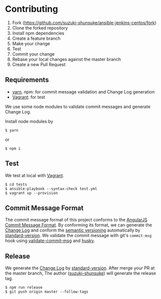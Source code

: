 # Contributing

1. Fork (https://github.com/suzuki-shunsuke/ansible-jenkins-centos/fork)
2. Clone the forked repository
3. Install npm dependencies
4. Create a feature branch
5. Make your change
6. Test
7. Commit your change
8. Rebase your local changes against the master branch
9. Create a new Pull Request

## Requirements

* [yarn](https://yarnpkg.com/lang/en/), npm: for commit message validation and Change Log generation
* [Vagrant](https://www.vagrantup.com/): for test

We use some node modules to validate commit messages and generate Change Log.

Install node modules by

```
$ yarn
```

or

```
$ npm i
```

## Test

We test at local with [Vagrant](https://www.vagrantup.com/).

```
$ cd tests
$ ansible-playbook --syntax-check test.yml
$ vagrant up --provision
```

## Commit Message Format

The commit message format of this project conforms to the [AngularJS Commit Message Format](https://github.com/angular/angular.js/blob/master/CONTRIBUTING.md#commit-message-format).
By conforming its format, we can generate the [Change Log](CHANGELOG.md) and conform the [semantic versioning](http://semver.org/) automatically by [standard-version](https://www.npmjs.com/package/standard-version).
We validate the commit message with git's `commit-msg` hook using [validate-commit-msg](https://www.npmjs.com/package/validate-commit-msg) and [husky](https://www.npmjs.com/package/husky).

## Release

We generate the [Change Log](CHANGELOG.md) by [standard-version](https://www.npmjs.com/package/standard-version).
After merge your PR at the master branch,
The author ([suzuki-shunsuke](https://github.com/suzuki-shunsuke)) will generate the release tag.

```
$ npm run release
$ git push origin master --follow-tags
```
